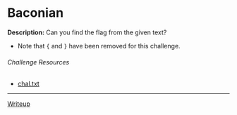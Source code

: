 # Baconian
**Description:** Can you find the flag from the given text?
- Note that `{` and `}` have been removed for this challenge.

###### Challenge Resources
- [chal.txt](./src/chal.txt)

---

[Writeup](./writeup/WRITEUP.md)
